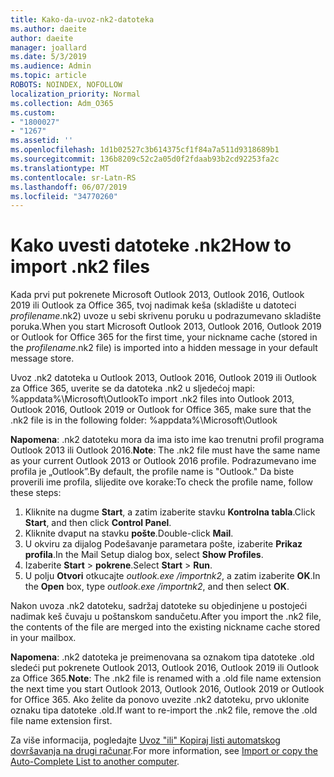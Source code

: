 ```yaml
---
title: Kako-da-uvoz-nk2-datoteka
ms.author: daeite
author: daeite
manager: joallard
ms.date: 5/3/2019
ms.audience: Admin
ms.topic: article
ROBOTS: NOINDEX, NOFOLLOW
localization_priority: Normal
ms.collection: Adm_O365
ms.custom:
- "1800027"
- "1267"
ms.assetid: ''
ms.openlocfilehash: 1d1b02527c3b614375cf1f84a7a511d9318689b1
ms.sourcegitcommit: 136b8209c52c2a05d0f2fdaab93b2cd92253fa2c
ms.translationtype: MT
ms.contentlocale: sr-Latn-RS
ms.lasthandoff: 06/07/2019
ms.locfileid: "34770260"
---
```

# <a name="how-to-import-nk2-files"></a><span data-ttu-id="704ca-102">Kako uvesti datoteke .nk2</span><span class="sxs-lookup"><span data-stu-id="704ca-102">How to import .nk2 files</span></span> 

<span data-ttu-id="704ca-103">Kada prvi put pokrenete Microsoft Outlook 2013, Outlook 2016, Outlook 2019 ili Outlook za Office 365, tvoj nadimak keša (skladište u datoteci *profilename*.nk2) uvoze u sebi skrivenu poruku u podrazumevano skladište poruka.</span><span class="sxs-lookup"><span data-stu-id="704ca-103">When you start Microsoft Outlook 2013, Outlook 2016, Outlook 2019 or Outlook for Office 365 for the first time, your nickname cache (stored in the *profilename*.nk2 file) is imported into a hidden message in your default message store.</span></span>

<span data-ttu-id="704ca-104">Uvoz .nk2 datoteka u Outlook 2013, Outlook 2016, Outlook 2019 ili Outlook za Office 365, uverite se da datoteka .nk2 u sljedećoj mapi: %appdata%\Microsoft\Outlook</span><span class="sxs-lookup"><span data-stu-id="704ca-104">To import .nk2 files into Outlook 2013, Outlook 2016, Outlook 2019 or Outlook for Office 365, make sure that the .nk2 file is in the following folder: %appdata%\Microsoft\Outlook</span></span>

<span data-ttu-id="704ca-105">**Napomena**: .nk2 datoteku mora da ima isto ime kao trenutni profil programa Outlook 2013 ili Outlook 2016.</span><span class="sxs-lookup"><span data-stu-id="704ca-105">**Note**: The .nk2 file must have the same name as your current Outlook 2013 or Outlook 2016 profile.</span></span> <span data-ttu-id="704ca-106">Podrazumevano ime profila je „Outlook”.</span><span class="sxs-lookup"><span data-stu-id="704ca-106">By default, the profile name is "Outlook."</span></span> <span data-ttu-id="704ca-107">Da biste proverili ime profila, slijedite ove korake:</span><span class="sxs-lookup"><span data-stu-id="704ca-107">To check the profile name, follow these steps:</span></span> 
1. <span data-ttu-id="704ca-108">Kliknite na dugme **Start**, a zatim izaberite stavku **Kontrolna tabla**.</span><span class="sxs-lookup"><span data-stu-id="704ca-108">Click **Start**, and then click **Control Panel**.</span></span>
2. <span data-ttu-id="704ca-109">Kliknite dvaput na stavku **pošte**.</span><span class="sxs-lookup"><span data-stu-id="704ca-109">Double-click **Mail**.</span></span>
3. <span data-ttu-id="704ca-110">U okviru za dijalog Podešavanje parametara pošte, izaberite **Prikaz profila**.</span><span class="sxs-lookup"><span data-stu-id="704ca-110">In the Mail Setup dialog box, select **Show Profiles**.</span></span>
4. <span data-ttu-id="704ca-111">Izaberite **Start** > **pokrene**.</span><span class="sxs-lookup"><span data-stu-id="704ca-111">Select **Start** > **Run**.</span></span>
5. <span data-ttu-id="704ca-112">U polju **Otvori** otkucajte *outlook.exe /importnk2*, a zatim izaberite **OK**.</span><span class="sxs-lookup"><span data-stu-id="704ca-112">In the **Open** box, type *outlook.exe /importnk2*, and then select **OK**.</span></span> 

<span data-ttu-id="704ca-113">Nakon uvoza .nk2 datoteku, sadržaj datoteke su objedinjene u postojeći nadimak keš čuvaju u poštanskom sandučetu.</span><span class="sxs-lookup"><span data-stu-id="704ca-113">After you import the .nk2 file, the contents of the file are merged into the existing nickname cache stored in your mailbox.</span></span>

<span data-ttu-id="704ca-114">**Napomena**: .nk2 datoteka je preimenovana sa oznakom tipa datoteke .old sledeći put pokrenete Outlook 2013, Outlook 2016, Outlook 2019 ili Outlook za Office 365.</span><span class="sxs-lookup"><span data-stu-id="704ca-114">**Note**: The .nk2 file is renamed with a .old file name extension the next time you start Outlook 2013, Outlook 2016, Outlook 2019 or Outlook for Office 365.</span></span> <span data-ttu-id="704ca-115">Ako želite da ponovo uvezite .nk2 datoteku, prvo uklonite oznaku tipa datoteke .old.</span><span class="sxs-lookup"><span data-stu-id="704ca-115">If want to re-import the .nk2 file, remove the .old file name extension first.</span></span>

<span data-ttu-id="704ca-116">Za više informacija, pogledajte [Uvoz "ili" Kopiraj listi automatskog dovršavanja na drugi računar](https://support.microsoft.com/help/2806550/how-to-import-nk2-files-into-outlook%).</span><span class="sxs-lookup"><span data-stu-id="704ca-116">For more information, see [Import or copy the Auto-Complete List to another computer](https://support.microsoft.com/help/2806550/how-to-import-nk2-files-into-outlook%).</span></span>